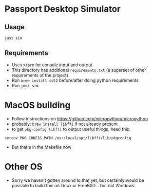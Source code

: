 <!--
SPDX-FileCopyrightText: 2018 Coinkite, Inc. <coldcardwallet.com>

SPDX-License-Identifier: GPL-3.0-only

SPDX-FileCopyrightText: © 2021 Foundation Devices, Inc. <hello@foundation.xyz>

SPDX-License-Identifier: GPL-3.0-or-later
-->

# Passport Desktop Simulator

## Usage

`just sim`

## Requirements

- Uses `xterm` for console input and output.
- This directory has additional `requirements.txt` (a superset of other requirements of the project)
- Run `brew install sdl2` before/after doing python requirements
- Run `just sim`

# MacOS building

- Follow instructions on <https://github.com/micropython/micropython>
- probably: `brew install libffi` if not already present
- to get `pkg-config libffi` to output useful things, need this:

```
setenv PKG_CONFIG_PATH /usr/local/opt/libffi/lib/pkgconfig
```

- But that's in the Makefile now

# Other OS

- Sorry we haven't gotten around to that yet, but certainly would be possible to build
  this on Linux or FreeBSD... but not Windows.


